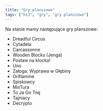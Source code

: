 ```yaml
---
title: "Gry planszowe"
tags: ["hs3", "gry", "gry planszowe"]
---
```


Na stanie mamy następujące gry planszowe:

- Dreadful Circus
- Cytadela
- Carcassonne
- Wooden Blocks (Jenga)
- Postaw na klocka!
- Uno
- Załoga: Wyprawa w Głębiny
- Oriflamme
- Spiskowcy
- MixTura
- To Ja Go Tnę
- Tajniacy
- Decrypto